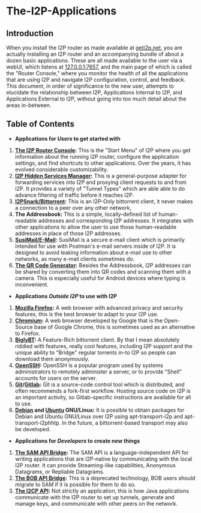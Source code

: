 The-I2P-Applications
====================

Introduction
------------

When you install the I2P router as made available at [geti2p.net](https://geti2p.net/en/download),
you are actually installing an I2P router and an accompanying bundle of about a
dozen basic applications. These are all made available to the user via a webUI,
which listens at [127.0.0.1:7657](http://127.0.0.1:7657), and the main page of
which is called the "Router Console," where you monitor the health of all the
applications that are using I2P and navigate I2P configuration, control, and
feedback. This document, in order of significance to the new user, attempts to
elucidate the relationship between I2P, Applications Internal to I2P, and
Applications External to I2P, without going into too much detail about the areas
in-between.

Table of Contents
-----------------

- **Applications for *Users* to get started with**
 1. **[The I2P Router Console](http://localhost:7657/home):** This is the "Start Menu" of I2P where you get
  information about the running I2P router, configure the application settings,
  and find shortcuts to other applications. Over the years, it has evolved
  considerable customizability.
 2. **[I2P Hidden Services Manager](http://localhost:7657/i2ptunnelmgr):** This is a general-purpose adapter for
  forwarding services into I2P and proxying client requests to and from I2P. It
  provides a variety of "Tunnel Types" which are able able to do advance
  filtering of traffic before it reaches I2P.
 3. **[I2PSnark/Bittorrent](http://localhost:7657/torrents):** This is an I2P-Only bittorrent client, it never
  makes a connection to a peer over any other network,
 4. **The Addressbook:** This is a simple, locally-defined list of
  human-readable addresses and corresponding I2P addresses. It integrates
  with other applications to allow the user to use those human-readable
  addresses in place of those I2P addresses.
 5. **[SusiMail/E-Mail](http://localhost:7657/webmail):** SusiMail is a secure e-mail client which is primarily
  intended for use with Postman's e-mail servers inside of I2P. It is designed
  to avoid leaking information about e-mail use to other networks, as many
  e-mail clients sometimes do.
 6. **[The QR Code Generator](http://localhost:7657/imagegen):** Besides the Addressbook, I2P addresses can be
  shared by converting them into QR codes and scanning them with a camera. This
  is especially useful for Android devices where typing is inconvenient.
- **Applications *Outside I2P* to use with I2P**
 1. **[Mozilla Firefox](https://mozilla.org):** A web browser with advanced privacy and security
  features, this is the best browser to adapt to your I2P use.
 2. **[Chromium](https://chromium.org):** A web browser developed by Google that is the Open-Source base
  of Google Chrome, this is sometimes used as an alternative to Firefox.
 3. **[BiglyBT](https://biglybt.com):** A Feature-Rich bittorrent client. By that I mean absolutely
  riddled with features, really cool features, including I2P support and the
  unique ability to "Bridge" regular torrents in-to I2P so people can download
  them anonymously.
 4. **[OpenSSH](https://www.openssh.com/):** OpenSSH is a popular program used by systems administrators to
  remotely administer a server, or to provide "Shell" accounts for users on the
  server.
 5. **[Git](https://git-scm.com)/[Gitlab](https://gitlab.com):** Git is a source-code control tool which is distributed, and
  often recommends a fork-first workflow. Hosting source code on I2P is an
  important activity, so Gitlab-specific  instructions are available for all to
  use.
 6. **[Debian](https://debian.org) and [Ubuntu](https://ubuntu.com) GNU/Linux:** It is possible to obtain packages for
  Debian and Ubuntu GNU/Linux over I2P using apt-transport-i2p and
  apt-transport-i2phhtp. In the future, a bittorrent-based transport may also
  be developed.
- **Applications for *Developers* to create new things**
 1. **[The SAM API Bridge](https://geti2p.net/en/docs/api/samv3):** The SAM API is a language-independent API for
  writing applications that are I2P-native by communicating with the local I2P
  router. It can provide Streaming-like capabilities, Anonymous Datagrams, or
  Repliable Datagrams.
 2. **[The BOB API Bridge](https://geti2p.net/en/docs/api/bob):** This is a deprecated technology, BOB users should
  migrate to SAM  if it is possible for them to do so.
 3. **[The I2CP API](https://geti2p.net/en/docs/protocol/i2cp):** Not strictly an application, this is how Java applications
  communicate with the I2P router to set up tunnels, generate and manage keys,
  and communicate with other peers on the network.
